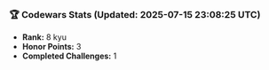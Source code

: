 ### 🏆 Codewars Stats (Updated: 2025-07-15 23:08:25 UTC)

- **Rank:** 8 kyu
- **Honor Points:** 3
- **Completed Challenges:** 1
